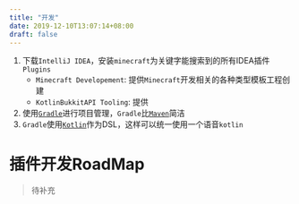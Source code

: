 ```yaml
---
title: "开发"
date: 2019-12-10T13:07:14+08:00
draft: false
---
```


1. 下载`IntelliJ IDEA`，安装`minecraft`为关键字能搜索到的所有IDEA插件`Plugins`
    - `Minecraft Developement`: 提供`Minecraft`开发相关的各种类型模板工程创建
    - `KotlinBukkitAPI Tooling`: 提供
2. 使用[`Gradle`](https://gradle.org/)进行项目管理，`Gradle`比[`Maven`](http://maven.apache.org/)简洁
3. `Gradle`使用[`Kotlin`](https://kotlinlang.org/)作为DSL，这样可以统一使用一个语音`kotlin`

# 插件开发RoadMap

> 待补充